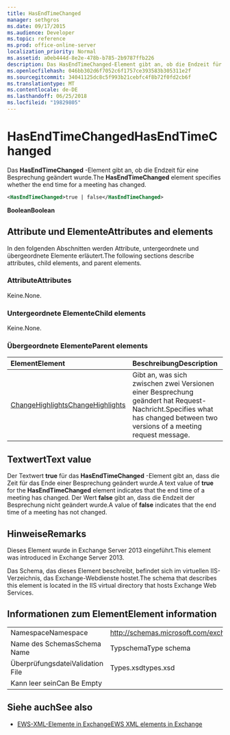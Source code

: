 ```yaml
---
title: HasEndTimeChanged
manager: sethgros
ms.date: 09/17/2015
ms.audience: Developer
ms.topic: reference
ms.prod: office-online-server
localization_priority: Normal
ms.assetid: a0eb444d-8e2e-478b-b785-2b9787ffb226
description: Das HasEndTimeChanged-Element gibt an, ob die Endzeit für eine Besprechung geändert wurde.
ms.openlocfilehash: 046bb302d6f7052c6f1757ce393583b305311e2f
ms.sourcegitcommit: 34041125dc8c5f993b21cebfc4f8b72f0fd2cb6f
ms.translationtype: MT
ms.contentlocale: de-DE
ms.lasthandoff: 06/25/2018
ms.locfileid: "19829805"
---
```

# <a name="hasendtimechanged"></a><span data-ttu-id="79b40-103">HasEndTimeChanged</span><span class="sxs-lookup"><span data-stu-id="79b40-103">HasEndTimeChanged</span></span>

<span data-ttu-id="79b40-104">Das **HasEndTimeChanged** -Element gibt an, ob die Endzeit für eine Besprechung geändert wurde.</span><span class="sxs-lookup"><span data-stu-id="79b40-104">The **HasEndTimeChanged** element specifies whether the end time for a meeting has changed.</span></span> 
  
```XML
<HasEndTimeChanged>true | false</HasEndTimeChanged>
```

 <span data-ttu-id="79b40-105">**Boolean**</span><span class="sxs-lookup"><span data-stu-id="79b40-105">**Boolean**</span></span>
## <a name="attributes-and-elements"></a><span data-ttu-id="79b40-106">Attribute und Elemente</span><span class="sxs-lookup"><span data-stu-id="79b40-106">Attributes and elements</span></span>

<span data-ttu-id="79b40-107">In den folgenden Abschnitten werden Attribute, untergeordnete und übergeordnete Elemente erläutert.</span><span class="sxs-lookup"><span data-stu-id="79b40-107">The following sections describe attributes, child elements, and parent elements.</span></span>
  
### <a name="attributes"></a><span data-ttu-id="79b40-108">Attribute</span><span class="sxs-lookup"><span data-stu-id="79b40-108">Attributes</span></span>

<span data-ttu-id="79b40-109">Keine.</span><span class="sxs-lookup"><span data-stu-id="79b40-109">None.</span></span>
  
### <a name="child-elements"></a><span data-ttu-id="79b40-110">Untergeordnete Elemente</span><span class="sxs-lookup"><span data-stu-id="79b40-110">Child elements</span></span>

<span data-ttu-id="79b40-111">Keine.</span><span class="sxs-lookup"><span data-stu-id="79b40-111">None.</span></span>
  
### <a name="parent-elements"></a><span data-ttu-id="79b40-112">Übergeordnete Elemente</span><span class="sxs-lookup"><span data-stu-id="79b40-112">Parent elements</span></span>

|<span data-ttu-id="79b40-113">**Element**</span><span class="sxs-lookup"><span data-stu-id="79b40-113">**Element**</span></span>|<span data-ttu-id="79b40-114">**Beschreibung**</span><span class="sxs-lookup"><span data-stu-id="79b40-114">**Description**</span></span>|
|:-----|:-----|
|[<span data-ttu-id="79b40-115">ChangeHighlights</span><span class="sxs-lookup"><span data-stu-id="79b40-115">ChangeHighlights</span></span>](changehighlights.md) <br/> |<span data-ttu-id="79b40-116">Gibt an, was sich zwischen zwei Versionen einer Besprechung geändert hat Request-Nachricht.</span><span class="sxs-lookup"><span data-stu-id="79b40-116">Specifies what has changed between two versions of a meeting request message.</span></span>  <br/> |
   
## <a name="text-value"></a><span data-ttu-id="79b40-117">Textwert</span><span class="sxs-lookup"><span data-stu-id="79b40-117">Text value</span></span>

<span data-ttu-id="79b40-118">Der Textwert **true** für das **HasEndTimeChanged** -Element gibt an, dass die Zeit für das Ende einer Besprechung geändert wurde.</span><span class="sxs-lookup"><span data-stu-id="79b40-118">A text value of **true** for the **HasEndTimeChanged** element indicates that the end time of a meeting has changed.</span></span> <span data-ttu-id="79b40-119">Der Wert **false** gibt an, dass die Endzeit der Besprechung nicht geändert wurde.</span><span class="sxs-lookup"><span data-stu-id="79b40-119">A value of **false** indicates that the end time of a meeting has not changed.</span></span> 
  
## <a name="remarks"></a><span data-ttu-id="79b40-120">Hinweise</span><span class="sxs-lookup"><span data-stu-id="79b40-120">Remarks</span></span>

<span data-ttu-id="79b40-121">Dieses Element wurde in Exchange Server 2013 eingeführt.</span><span class="sxs-lookup"><span data-stu-id="79b40-121">This element was introduced in Exchange Server 2013.</span></span>
  
<span data-ttu-id="79b40-122">Das Schema, das dieses Element beschreibt, befindet sich im virtuellen IIS-Verzeichnis, das Exchange-Webdienste hostet.</span><span class="sxs-lookup"><span data-stu-id="79b40-122">The schema that describes this element is located in the IIS virtual directory that hosts Exchange Web Services.</span></span>
  
## <a name="element-information"></a><span data-ttu-id="79b40-123">Informationen zum Element</span><span class="sxs-lookup"><span data-stu-id="79b40-123">Element information</span></span>

|||
|:-----|:-----|
|<span data-ttu-id="79b40-124">Namespace</span><span class="sxs-lookup"><span data-stu-id="79b40-124">Namespace</span></span>  <br/> |http://schemas.microsoft.com/exchange/services/2006/types  <br/> |
|<span data-ttu-id="79b40-125">Name des Schemas</span><span class="sxs-lookup"><span data-stu-id="79b40-125">Schema Name</span></span>  <br/> |<span data-ttu-id="79b40-126">Typschema</span><span class="sxs-lookup"><span data-stu-id="79b40-126">Type schema</span></span>  <br/> |
|<span data-ttu-id="79b40-127">Überprüfungsdatei</span><span class="sxs-lookup"><span data-stu-id="79b40-127">Validation File</span></span>  <br/> |<span data-ttu-id="79b40-128">Types.xsd</span><span class="sxs-lookup"><span data-stu-id="79b40-128">types.xsd</span></span>  <br/> |
|<span data-ttu-id="79b40-129">Kann leer sein</span><span class="sxs-lookup"><span data-stu-id="79b40-129">Can Be Empty</span></span>  <br/> ||
   
## <a name="see-also"></a><span data-ttu-id="79b40-130">Siehe auch</span><span class="sxs-lookup"><span data-stu-id="79b40-130">See also</span></span>



- [<span data-ttu-id="79b40-131">EWS-XML-Elemente in Exchange</span><span class="sxs-lookup"><span data-stu-id="79b40-131">EWS XML elements in Exchange</span></span>](ews-xml-elements-in-exchange.md)

